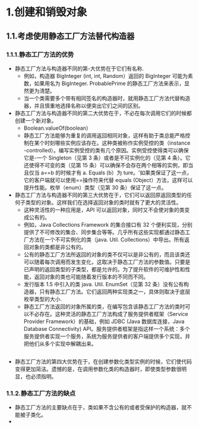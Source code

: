# 1.创建和销毁对象

## 1.1.考虑使用静态工厂方法替代构造器

### 1.1.1.静态工厂方法的优势

* 静态工厂方法与构造器不同的第-大优势在于它们有名称. 
  * 例如，构造器 BigInteger  (int, int, Random）返回的 BigInteger 可能为素数，如果用名为 BigInteger. ProbablePrime 的静态工厂方法来表示，显然更为清楚。
  * 当一个类需要多个带有相同签名的构造器时，就用静态工厂方法代替构造器，并且慎重地选择名称以便突出它们之间的区别。
* 静态工厂方法与构造器不同的第二大优势在于，不必在每次调用它们的时候都创建一个新对象。
  * Boolean.valueOf(boolean）
  * 静态工厂方法能够为重复的调用返回相同对象，这样有助于类总能严格控制在某个时刻哪些实例应该存在。这种类被称作实例受控的类（instance -controlled）。编写实例受控的类有几个原因。实例受控使得类可以确保它是-一个 Singleton（见第 3 条）或者是不可实例化的（见第 4 条）。它还使得不可变的类（见第 15 条）可以确保不会存在两个相等的实例，即当且仅当 a==b 的时候才有 a. Equals (b）为 ture。'如果类保证了这一点，它的客户端就可以使用==操作符来代替 equals  (Object）方法，这样可以提升性能。枚举（enum）类型（见第 30 条）保证了这一点。
* 静态工厂方法与构造器不同的第三大优势在于，它们可以返回原返回类型的任何子类型的对象。这样我们在选择返回对象的类时就有了更大的灵活性。
  * 这种灵活性的一种应用是，API 可以返回对象，同时又不会使对象的类变成公有的。
  * 例如，Java Collections Framework 的集合接口有 32 个便利实现，分别提供了不可修改的集合、同步集合等等。几乎所有这些实现都通过静态工厂方法在一个不可实例化的类（java. Util. Collections）中导出。所有返回对象的类都是非公有的。
  * 公有的静态工厂方法所返回的对象的类不仅可以是非公有的，而且该类还可以随着每次调用而发生变化，这取决于静态工厂方法的参数值。只要是已声明的返回类型的子类型，都是允许的。为了提升软件的可维护性和性能，返回对象的类也可能随着发行版本的不同而不同。
  * 发行版本 1.5 中引入的类 java. Util. EnumSet（见第 32 条）没有公有构造器，只有静态工厂方法。它们返回两种实现类之一，具体则取决于底层枚举类型的大小.
  * 静态工厂方法返回的对象所属的类，在编写包含该静态工厂方法的类时可以不必存在。这种灵活的静态工厂方法构成了服务提供者框架（Service Provider Framework）的基础，例如 JDBC  (Java 数据库连接，Java Database Connectivity) API。服务提供者框架是指这样一个系统：多个服务提供者实现一个服务，系统为服务提供者的客户端提供多个实现，并把他们从多个实现中解耦出来。

```

```

* 静态工厂方法的第四大优势在于，在创建参数化类型实例的时候，它们使代码变得更加简洁。遗憾的是，在调用参数化类的构造器时，即使类型参数很明显，也必须指明。

### 1.1.2.静态工厂方法的缺点

* 静态工厂方法的主要缺点在于，类如果不含公有的或者受保护的构造器，就不能被子类化。
* 